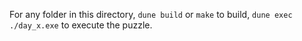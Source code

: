 For any folder in this directory, `dune build` or `make` to
build, `dune exec ./day_x.exe` to execute the puzzle.
